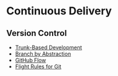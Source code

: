 # Continuous Delivery

## Version Control

- [Trunk-Based Development](https://trunkbaseddevelopment.com/)
- [Branch by Abstraction](https://www.branchbyabstraction.com/)
- [GitHub Flow](https://guides.github.com/introduction/flow/)
- [Flight Rules for Git](https://github.com/k88hudson/git-flight-rules)
